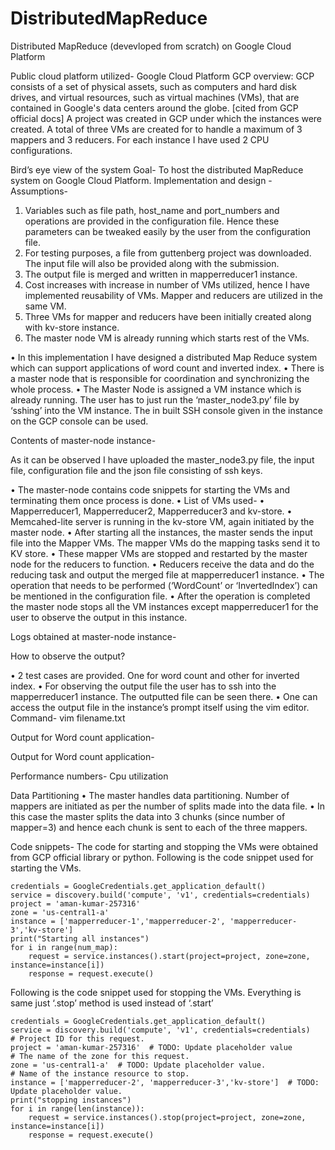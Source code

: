 # DistributedMapReduce
Distributed MapReduce (devevloped from scratch) on Google Cloud Platform

Public cloud platform utilized- Google Cloud Platform
GCP overview:
GCP consists of a set of physical assets, such as computers and hard disk drives, and virtual resources, such as virtual machines (VMs), that are contained in Google's data centers around the globe.  [cited from GCP official docs]
A project was created in GCP under which the instances were created. A total of three VMs are created for to handle a maximum of 3 mappers and 3 reducers. For each instance I have used 2 CPU configurations.

Bird’s eye view of the system
Goal- To host the distributed MapReduce system on Google Cloud Platform.
Implementation and design - 
	Assumptions-
1.	Variables such as file path, host_name and port_numbers and operations are provided in the configuration file. Hence these parameters can be tweaked easily by the user from the configuration file.
2.	For testing purposes, a file from guttenberg project was downloaded. The input file will also be provided along with the submission.
3.	The output file is merged and written in mapperreducer1 instance.
4.	Cost increases with increase in number of VMs utilized, hence I have implemented reusability of VMs. Mapper and reducers are utilized in the same VM.
5.	Three VMs for mapper and reducers have been initially created along with kv-store instance.
6.	The master node VM is already running which starts rest of the VMs.

•	In this implementation I have designed a distributed Map Reduce system which can support applications of word count and inverted index. 
•	There is a master node that is responsible for coordination and synchronizing the whole process. 
•	The Master Node is assigned a VM instance which is already running. The user has to just run the ‘master_node3.py’ file by ‘sshing’ into the VM instance. The in built SSH console given in the instance on the GCP console can be used.





Contents of master-node instance-
 
    

As it can be observed I have uploaded the master_node3.py file, the input file, configuration file and the json file consisting of ssh keys.

•	The master-node contains code snippets for starting the VMs and terminating them once process is done.
•	List of VMs used-
•	Mapperreducer1, Mapperreducer2, Mapperreducer3 and kv-store.
•	Memcahed-lite server is running in the kv-store VM, again initiated by the master node.
•	After starting all the instances, the master sends the input file into the Mapper VMs. The mapper VMs do the mapping tasks send it to KV store.
•	These mapper VMs are stopped and restarted by the master node for the reducers to function.
•	Reducers receive the data and do the reducing task and output the merged file at mapperreducer1 instance. 
•	The operation that needs to be performed (‘WordCount’ or ‘InvertedIndex’) can be mentioned in the configuration file.
•	After the operation is completed the master node stops all the VM instances except mapperreducer1 for the user to observe the output in this instance.







Logs obtained at master-node instance-

 



How to observe the output?

•	2 test cases are provided. One for word count and other for inverted index.
•	For observing the output file the user has to ssh into the mapperreducer1 instance. The outputted file can be seen there.
•	One can access the output file in the instance’s prompt itself using the vim editor.
Command- vim filename.txt

Output for Word count application-
 

Output for Word count application-

 

Performance numbers- Cpu utilization

 





Data Partitioning
•	The master handles data partitioning. Number of mappers are initiated as per the number of splits made into the data file.
•	In this case the master splits the data into 3 chunks (since number of mapper=3) and hence each chunk is sent to each of the three mappers.

Code snippets-
	The code for starting and stopping the VMs were obtained from GCP official library or python. 
Following is the code snippet used for starting the VMs.

    credentials = GoogleCredentials.get_application_default()
    service = discovery.build('compute', 'v1', credentials=credentials)
    project = 'aman-kumar-257316'
    zone = 'us-central1-a'
    instance = ['mapperreducer-1','mapperreducer-2', 'mapperreducer-3','kv-store']
    print("Starting all instances")
    for i in range(num_map):
        request = service.instances().start(project=project, zone=zone, instance=instance[i])
        response = request.execute()

Following is the code snippet used for stopping the VMs.
Everything is same just ‘.stop’ method is used instead of ‘.start’

    credentials = GoogleCredentials.get_application_default()
    service = discovery.build('compute', 'v1', credentials=credentials)
    # Project ID for this request.
    project = 'aman-kumar-257316'  # TODO: Update placeholder value
    # The name of the zone for this request.
    zone = 'us-central1-a'  # TODO: Update placeholder value.
    # Name of the instance resource to stop.
    instance = ['mapperreducer-2', 'mapperreducer-3','kv-store']  # TODO: Update placeholder value.
    print("stopping instances")
    for i in range(len(instance)):
        request = service.instances().stop(project=project, zone=zone, instance=instance[i])
        response = request.execute()

